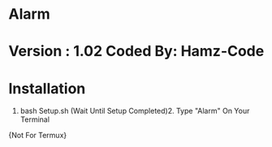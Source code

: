 # Alarm
Version : 1.02
Coded By: Hamz-Code
===================
# Installation
1. bash Setup.sh
(Wait Until Setup Completed)2. Type "Alarm" On Your Terminal


{Not For Termux}

